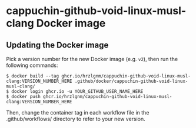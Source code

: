 # cappuchin-github-void-linux-musl-clang Docker image

## Updating the Docker image

Pick a version number for the new Docker image (e.g. `v2`), then run the
following commands:

    $ docker build --tag ghcr.io/hrzlgnm/cappuchin-github-void-linux-musl-clang:VERSION_NUMBER_HERE .github/docker/cappuchin-github-void-linux-musl-clang/
    $ docker login ghcr.io -u YOUR_GITHUB_USER_NAME_HERE
    $ docker push ghcr.io/hrzlgnm/cappuchin-github-void-linux-musl-clang:VERSION_NUMBER_HERE

Then, change the container tag in each workflow file in the .github/workflows/
directory to refer to your new version.
